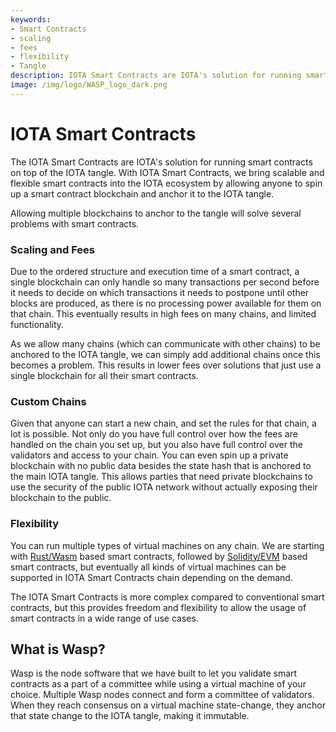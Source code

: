 ```yaml
---
keywords:
- Smart Contracts
- scaling
- fees
- flexibility
- Tangle
description: IOTA Smart Contracts are IOTA's solution for running smart contracts on top of the IOTA tangle. Wasp is the node software we've built to let you run smart contracts in a committee using a virtual machine of choice.
image: /img/logo/WASP_logo_dark.png
---
```

# IOTA Smart Contracts

The IOTA Smart Contracts are IOTA's solution for running smart contracts on top of the IOTA tangle. With IOTA Smart Contracts, we bring scalable and flexible smart contracts into the IOTA ecosystem by allowing anyone to spin up a smart contract blockchain and anchor it to the IOTA tangle. 

Allowing multiple blockchains to anchor to the tangle will solve several problems with smart contracts.

### Scaling and Fees

Due to the ordered structure and execution time of a smart contract, a single blockchain can only handle so many transactions per second before it needs to decide on which transactions it needs to postpone until other blocks are produced, as there is no processing power available for them on that chain. This eventually results in high fees on many chains, and limited functionality. 

As we allow many chains (which can communicate with other chains) to be anchored to the IOTA tangle, we can simply add additional chains once this becomes a problem. This results in lower fees over solutions that just use a single blockchain for all their smart contracts. 

### Custom Chains

Given that anyone can start a new chain, and set the rules for that chain, a lot is possible. Not only do you have full control over how the fees are handled on the chain you set up, but you also have full control over the validators and access to your chain. You can even spin up a private blockchain with no public data besides the state hash that is anchored to the main IOTA tangle. This allows parties that need private blockchains to use the security of the public IOTA network without actually exposing their blockchain to the public.

### Flexibility

You can run multiple types of virtual machines on any chain. We are starting with 
[Rust/Wasm](https://rustwasm.github.io/docs/book/) based smart contracts, followed by 
[Solidity/EVM](https://docs.soliditylang.org/en/v0.8.6/) based smart contracts, but eventually all kinds of virtual machines can be supported in IOTA Smart Contracts chain depending on the demand. 

The IOTA Smart Contracts is more complex compared to conventional smart contracts, but this provides freedom and flexibility to allow the usage of smart contracts in a wide range of use cases.

## What is Wasp?

Wasp is the node software that we have built to let you validate smart contracts as a part of a committee while using a virtual machine of your choice. Multiple Wasp nodes connect and form a committee of validators. When they reach consensus on a virtual machine state-change, they anchor that state change to the IOTA tangle, making it immutable. 

